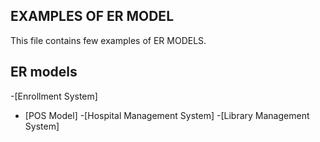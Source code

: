 ## EXAMPLES OF ER MODEL
This file contains few examples of ER MODELS.

## ER models
-[Enrollment System]
- [POS Model]
-[Hospital Management System]
-[Library Management System]
